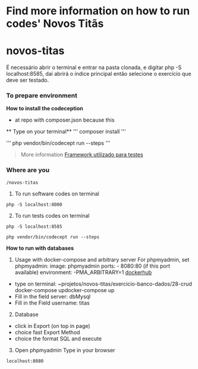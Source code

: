 # Find more information on how to run codes' **Novos Titãs**

# novos-titas
É necessário abrir o terminal e entrar na pasta clonada, e digitar php -S localhost:8585, daí abrirá o índice principal então selecione o exercício que deve ser testado.

### To prepare environment

**How to install the codeception**
* at repo with composer.json because this

** Type on your terminal**
'''
composer install
'''

'''
php vendor/bin/codecept run --steps
'''

> More information
[Framework utilizado para testes](https://codeception.com/)

### Where are you
```
/novos-titas

```

1. To run software codes on terminal
```
php -S localhost:8000

```

2. To run tests codes on terminal
```
php -S localhost:8585

```
```
php vendor/bin/codecept run --steps

```
**How to run with databases**
1. Usage with docker-compose and arbitrary server
For phpmyadmin, set 
phpmyadmin:
    image: phpmyadmin
    ports:
        - 8080:80 (if this port available)
    environment:
        -PMA_ARBITRARY=1
[dockerhub](https://hub.docker.com/r/phpmyadmin/phpmyadmin/)

- type on terminal: ~projetos/novos-titas/exercicio-banco-dados/28-crud
docker-compose updocker-compose up
- Fill in the field server: dbMysql
- Fill in the Field username: titas

2. Database
- click in Export (on top in page)
- choice fast Export Method
- choice the format SQL and execute

3. Open phpmyadmin
Type in your browser
```
localhost:8080
```

